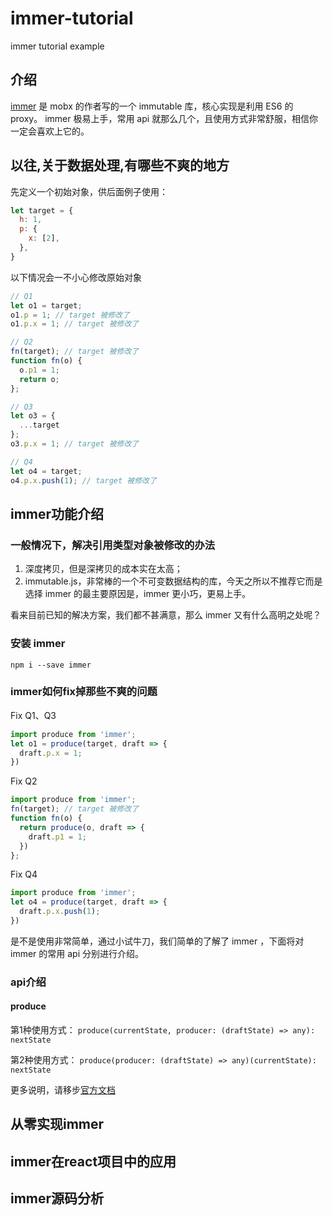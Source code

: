 # immer-tutorial
 immer tutorial example


## 介绍

[immer](https://github.com/mweststrate/immer) 是 mobx 的作者写的一个 immutable 库，核心实现是利用 ES6 的 proxy。
immer 极易上手，常用 api 就那么几个，且使用方式非常舒服，相信你一定会喜欢上它的。


## 以往,关于数据处理,有哪些不爽的地方

先定义一个初始对象，供后面例子使用：
```javascript
let target = {
  h: 1,
  p: {
    x: [2],
  },
}
```

以下情况会一不小心修改原始对象

```javascript
// Q1
let o1 = target;
o1.p = 1; // target 被修改了
o1.p.x = 1; // target 被修改了

// Q2
fn(target); // target 被修改了
function fn(o) {
  o.p1 = 1;
  return o;
};

// Q3
let o3 = {
  ...target
};
o3.p.x = 1; // target 被修改了

// Q4
let o4 = target;
o4.p.x.push(1); // target 被修改了
```

## immer功能介绍

### 一般情况下，解决引用类型对象被修改的办法

1. 深度拷贝，但是深拷贝的成本实在太高；
2. immutable.js，非常棒的一个不可变数据结构的库，今天之所以不推荐它而是选择 immer 的最主要原因是，immer 更小巧，更易上手。

看来目前已知的解决方案，我们都不甚满意，那么 immer 又有什么高明之处呢？

### 安装 immer

```shell
npm i --save immer
```

### immer如何fix掉那些不爽的问题

Fix Q1、Q3
```javascript
import produce from 'immer';
let o1 = produce(target, draft => {
  draft.p.x = 1;
})
```

Fix Q2
```javascript
import produce from 'immer';
fn(target); // target 被修改了
function fn(o) {
  return produce(o, draft => {
    draft.p1 = 1;
  })
};
```

Fix Q4
```javascript
import produce from 'immer';
let o4 = produce(target, draft => {
  draft.p.x.push(1);
})
```

是不是使用非常简单，通过小试牛刀，我们简单的了解了 immer ，下面将对 immer 的常用 api 分别进行介绍。

### api介绍

#### produce

第1种使用方式：
`produce(currentState, producer: (draftState) => any): nextState`

第2种使用方式：
`produce(producer: (draftState) => any)(currentState): nextState`




更多说明，请移步[官方文档](https://github.com/mweststrate/immer)


## 从零实现immer


## immer在react项目中的应用


## immer源码分析
